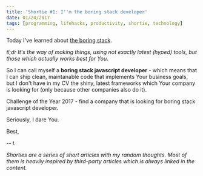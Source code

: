 ```yaml
---
title: 'Shortie #1: I''m the boring stack developer'
date: 01/24/2017
tags: [programming, lifehacks, productivity, shortie, technology]
---
```


Today I've learned about [the boring stack](http://www.expatsoftware.com/articles/happiness-is-a-boring-stack.html).

*tl;dr It's the way of making things, using not exactly latest (hyped) tools, but those which actually works best for You.*

So I can call myself a **boring stack javascript developer** - which means that I can ship clean, maintanable code that implements Your business goals, but I don't have in my CV the shiny, latest frameworks which Your company is looking for (only because other companies also do it).

Challenge of the Year 2017 - find a company that is looking for boring stack javascript developer.

Seriously, I dare You.

Best,

-- ł.


*Shorties are a series of short articles with my random thoughts. Most of them is heavily inspired by third-party articles which is always linked in the content.*
